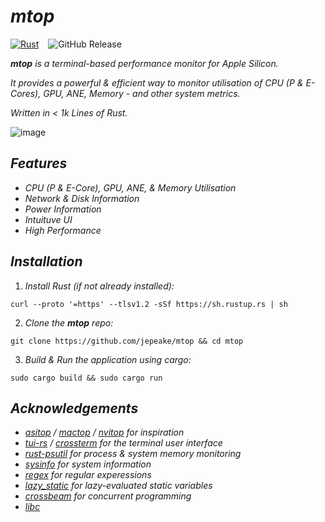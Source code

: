 # _mtop_

[![Rust](https://img.shields.io/badge/Rust-%23000000.svg?e&logo=rust&logoColor=white)](#) &ensp; ![GitHub Release](https://img.shields.io/github/v/release/jepeake/mtop) 

_**mtop** is a terminal-based performance monitor for Apple Silicon._

_It provides a powerful & efficient way to monitor utilisation of CPU (P & E-Cores), GPU, ANE, Memory - and other system metrics._

_Written in < 1k Lines of Rust._

![image](https://github.com/user-attachments/assets/b46233df-f051-46ce-8d45-8f23f293f83d)


## _Features_

- _CPU (P & E-Core), GPU, ANE, & Memory Utilisation_
- _Network & Disk Information_
- _Power Information_
- _Intuituve UI_
- _High Performance_

## _Installation_

1. _Install Rust (if not already installed):_

```curl --proto '=https' --tlsv1.2 -sSf https://sh.rustup.rs | sh```

2. _Clone the **mtop** repo:_

```git clone https://github.com/jepeake/mtop && cd mtop```

3. _Build & Run the application using cargo:_

```sudo cargo build && sudo cargo run```



## _Acknowledgements_

- _[asitop](https://github.com/tlkh/asitop) / [mactop](https://github.com/context-labs/mactop) / [nvitop](https://github.com/XuehaiPan/nvitop) for inspiration_
- _[tui-rs](https://github.com/fdehau/tui-rs) / [crossterm](https://github.com/crossterm-rs/crossterm) for the terminal user interface_
- _[rust-psutil](https://github.com/rust-psutil/rust-psutil) for process & system memory monitoring_
- _[sysinfo](https://github.com/GuillaumeGomez/sysinfo) for system information_
- _[regex](https://github.com/rust-lang/regex) for regular experessions_
- _[lazy_static](https://github.com/rust-lang-nursery/lazy-static.rs) for lazy-evaluated static variables_
- _[crossbeam](https://github.com/crossbeam-rs/crossbeam) for concurrent programming_
- _[libc](https://github.com/rust-lang/libc)_
